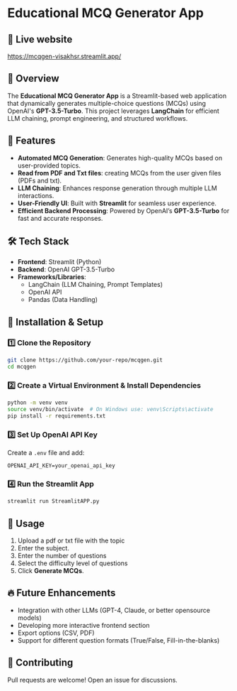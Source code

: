 # Educational MCQ Generator App

## 🚀 Live website
https://mcqgen-visakhsr.streamlit.app/

## 📌 Overview
The **Educational MCQ Generator App** is a Streamlit-based web application that dynamically generates multiple-choice questions (MCQs) using OpenAI's **GPT-3.5-Turbo**. This project leverages **LangChain** for efficient LLM chaining, prompt engineering, and structured workflows.

## 🚀 Features
- **Automated MCQ Generation**: Generates high-quality MCQs based on user-provided topics.
- **Read from PDF and Txt files**: creating MCQs from the user given files (PDFs and txt).
- **LLM Chaining**: Enhances response generation through multiple LLM interactions.
- **User-Friendly UI**: Built with **Streamlit** for seamless user experience.
- **Efficient Backend Processing**: Powered by OpenAI’s **GPT-3.5-Turbo** for fast and accurate responses.

## 🛠 Tech Stack
- **Frontend**: Streamlit (Python)
- **Backend**: OpenAI GPT-3.5-Turbo
- **Frameworks/Libraries**:
  - LangChain (LLM Chaining, Prompt Templates)
  - OpenAI API
  - Pandas (Data Handling)

## 🔧 Installation & Setup
### 1️⃣ Clone the Repository
```bash
git clone https://github.com/your-repo/mcqgen.git
cd mcqgen
```

### 2️⃣ Create a Virtual Environment & Install Dependencies
```bash
python -m venv venv
source venv/bin/activate  # On Windows use: venv\Scripts\activate
pip install -r requirements.txt
```

### 3️⃣ Set Up OpenAI API Key
Create a `.env` file and add:
```
OPENAI_API_KEY=your_openai_api_key
```

### 4️⃣ Run the Streamlit App
```bash
streamlit run StreamlitAPP.py
```

## 📖 Usage
1. Upload a pdf or txt file with the topic 
2. Enter the subject.
3. Enter the number of questions 
4. Select the difficulty level of questions 
5. Click **Generate MCQs**.

## 🔥 Future Enhancements
- Integration with other LLMs (GPT-4, Claude, or better opensource models)
- Developing more interactive frontend section 
- Export options (CSV, PDF)
- Support for different question formats (True/False, Fill-in-the-blanks)

## 🤝 Contributing
Pull requests are welcome! Open an issue for discussions.


